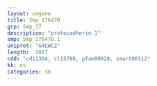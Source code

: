 ```yaml
---
layout: smgene
title: Smp_176470
grp: Smp_17
description: "protocadherin 1"
smp: Smp_176470.1
uniprot: "G4LWC2"
length:  3057
cdd: "cd11304, cl15786, pfam00028, smart00112"
kk: ns
categories: sm
---
```


